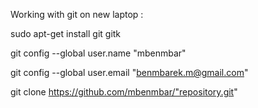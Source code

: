 Working with git on new laptop :

sudo apt-get install git gitk

git config --global user.name "mbenmbar"

git config --global user.email "benmbarek.m@gmail.com"

git clone https://github.com/mbenmbar/"repository.git"
